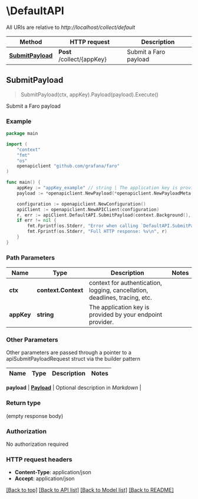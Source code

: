 # \DefaultAPI

All URIs are relative to *http://localhost/collect/default*

Method | HTTP request | Description
------------- | ------------- | -------------
[**SubmitPayload**](DefaultAPI.md#SubmitPayload) | **Post** /collect/{appKey} | Submit a Faro payload



## SubmitPayload

> SubmitPayload(ctx, appKey).Payload(payload).Execute()

Submit a Faro payload

### Example

```go
package main

import (
	"context"
	"fmt"
	"os"
	openapiclient "github.com/grafana/faro"
)

func main() {
	appKey := "appKey_example" // string | The application key is provided by your endpoint provider. 
	payload := *openapiclient.NewPayload(*openapiclient.NewPayloadMeta()) // Payload | Optional description in *Markdown*

	configuration := openapiclient.NewConfiguration()
	apiClient := openapiclient.NewAPIClient(configuration)
	r, err := apiClient.DefaultAPI.SubmitPayload(context.Background(), appKey).Payload(payload).Execute()
	if err != nil {
		fmt.Fprintf(os.Stderr, "Error when calling `DefaultAPI.SubmitPayload``: %v\n", err)
		fmt.Fprintf(os.Stderr, "Full HTTP response: %v\n", r)
	}
}
```

### Path Parameters


Name | Type | Description  | Notes
------------- | ------------- | ------------- | -------------
**ctx** | **context.Context** | context for authentication, logging, cancellation, deadlines, tracing, etc.
**appKey** | **string** | The application key is provided by your endpoint provider.  | 

### Other Parameters

Other parameters are passed through a pointer to a apiSubmitPayloadRequest struct via the builder pattern


Name | Type | Description  | Notes
------------- | ------------- | ------------- | -------------

 **payload** | [**Payload**](Payload.md) | Optional description in *Markdown* | 

### Return type

 (empty response body)

### Authorization

No authorization required

### HTTP request headers

- **Content-Type**: application/json
- **Accept**: application/json

[[Back to top]](#) [[Back to API list]](../README.md#documentation-for-api-endpoints)
[[Back to Model list]](../README.md#documentation-for-models)
[[Back to README]](../README.md)

